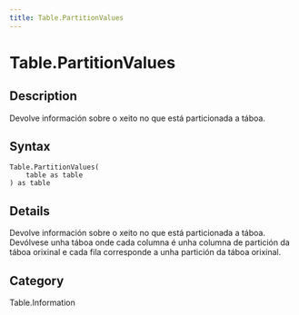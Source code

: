 ```yaml
---
title: Table.PartitionValues
---
```


# Table.PartitionValues


## Description

Devolve información sobre o xeito no que está particionada a táboa.


## Syntax

```powerquery
Table.PartitionValues(
    table as table
) as table
```


## Details

Devolve información sobre o xeito no que está particionada a táboa.  Devólvese unha táboa onde cada columna é unha columna de partición da táboa orixinal e cada fila corresponde a unha partición da táboa orixinal.



## Category
Table.Information
